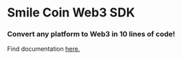 # Smile Coin Web3 SDK
### Convert any platform to Web3 in 10 lines of code!

Find documentation [here.](https://smile-coin.gitbook.io/sdk-docs/)